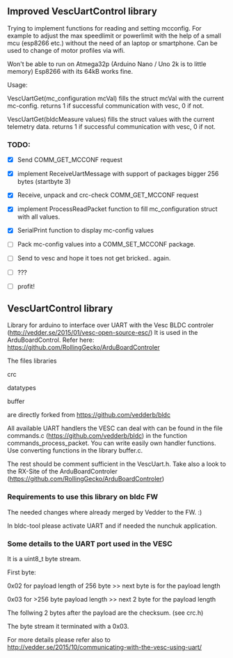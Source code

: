 ## Improved VescUartControl library

Trying to implement functions for reading and setting mcconfig. 
For example to adjust the max speedlimit or powerlimit 
with the help of a small mcu (esp8266 etc.) without the need of 
an laptop or smartphone. 
Can be used to change of motor profiles via wifi.

Won't be able to run on Atmega32p (Arduino Nano / Uno 2k is to little memory) 
Esp8266 with its 64kB works fine. 

Usage: 

VescUartGet(mc_configuration mcVal) fills the struct mcVal with the 
current mc-config. returns 1 if successful communication with vesc, 0 if not.

VescUartGet(bldcMeasure values) fills the struct values with the 
current telemetry data. returns 1 if successful communication with vesc, 0 if not.

### TODO:
- [x] Send COMM_GET_MCCONF request
- [x] implement ReceiveUartMessage with support of packages bigger 256 bytes (startbyte 3)
- [x] Receive, unpack and crc-check COMM_GET_MCCONF request
- [x] implement ProcessReadPacket function to fill mc_configuration struct with all values.
- [x] SerialPrint function to display mc-config values
- [ ] Pack mc-config values into a COMM_SET_MCCONF package.
- [ ] Send to vesc and hope it toes not get bricked.. again.
- [ ] ???
- [ ] profit!




## VescUartControl library

Library for arduino to interface over UART with the Vesc BLDC controler (http://vedder.se/2015/01/vesc-open-source-esc/)
It is used in the ArduBoardControl. Refer here: https://github.com/RollingGecko/ArduBoardControler

The files libraries

crc

datatypes

buffer

are directly forked from https://github.com/vedderb/bldc


All available UART handlers the VESC can deal with can be found in the file commands.c (https://github.com/vedderb/bldc)
in the function commands_process_packet. You can write easily own handler functions. Use converting functions in 
the library buffer.c.

The rest should be comment sufficient in the VescUart.h. Take also a look to the RX-Site of the ArduBoardControler (https://github.com/RollingGecko/ArduBoardControler)

### Requirements to use this library on bldc FW

The needed changes where already merged by Vedder to the FW. :)

In bldc-tool please activate UART and if needed the nunchuk application. 



### Some details to the UART port used in the VESC

It is a uint8_t byte stream. 

First byte: 

0x02 for payload length of 256 byte >> next byte is for the payload length 

0x03 for >256 byte payload length  >> next 2 byte for the payload length

The follwing 2 bytes after the payload are the checksum. (see crc.h)

The byte stream it terminated with a 0x03.

For more details please refer also to http://vedder.se/2015/10/communicating-with-the-vesc-using-uart/




